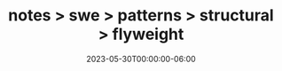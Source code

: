 ---
title: "notes > swe > patterns > structural > flyweight"
date: "2023-05-30T00:00:00-06:00"
draft: true
---